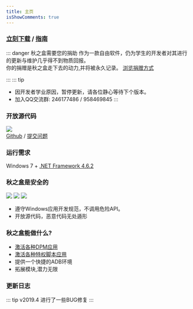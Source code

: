 ```yaml
---
title: 主页
isShowComments: true 
---
```

### [立刻下载](/download) / [指南](/guide)  

::: danger 秋之盒需要您的捐助
作为一款自由软件，仍为学生的开发者对其进行的更新与维护几乎得不到物质回报。   
你的捐赠是秋之盒走下去的动力,并将被永久记录。
[浏览捐赠方式](donate/)

:::
::: tip
* 因开发者学业原因，暂停更新，请各位静心等待下个版本。
* 加入QQ交流群: 246177486 / 958469845
:::

### 开放源代码
![](https://opencollective.com/AutumnBox/contributors.svg?button=false)   
[Github](https://github.com/zsh2401/AutumnBox) / [提交问题](https://github.com/zsh2401/AutumnBox/issues)

### 运行需求
Windows 7 + [.NET Framework 4.6.2](/download/env/)




### 秋之盒是安全的
![](https://img.shields.io/badge/%E5%BC%80%E6%BA%90%E8%AE%B8%E5%8F%AF-LGPL3.0-brightgreen.svg)
<img src="https://img.shields.io/badge/%E5%85%A8%E7%90%83%E6%9F%A5%E6%9D%80-安全-brightgreen.svg">
![](https://img.shields.io/badge/%E8%85%BE%E8%AE%AF%E5%93%88%E5%8B%83-%E6%9C%AA%E5%8F%91%E7%8E%B0%E9%A3%8E%E9%99%A9-brightgreen.svg)

* 遵守Windows应用开发规范，不调用危险API。
* 开放源代码，恶意代码无处遁形
### 秋之盒能做什么?
* [激活各种DPM应用](/guide/basic/dpm/)
* [激活各种特权脚本应用](/guide/basic/script/)
* 提供一个快捷的ADB环境
* 拓展模块,潜力无限
### 更新日志
::: tip
v2019.4
进行了一些BUG修复
:::

